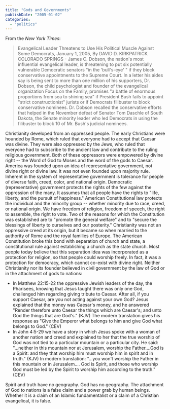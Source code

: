 ```yaml
---
title: "Gods and Governments"
publishDate: "2005-01-02"
categories: 
  - "politics"
---
```


From the _New York Times_:

> Evangelical Leader Threatens to Use His Political Muscle Against Some Democrats, January 1, 2005, By DAVID D. KIRKPATRICK COLORADO SPRINGS - James C. Dobson, the nation's most influential evangelical leader, is threatening to put six potentially vulnerable Democratic senators "in the 'bull's-eye' " if they block conservative appointments to the Supreme Court. In a letter his aides say is being sent to more than one million of his supporters, Dr. Dobson, the child psychologist and founder of the evangelical organization Focus on the Family, promises "a battle of enormous proportions from sea to shining sea" if President Bush fails to appoint "strict constructionist" jurists or if Democrats filibuster to block conservative nominees. Dr. Dobson recalled the conservative efforts that helped in the November defeat of Senator Tom Daschle of South Dakota, the Senate minority leader who led Democrats in using the filibuster to block 10 of Mr. Bush's judicial nominees.

Christianity developed from an oppressed people. The early Christians were hounded by Rome, which ruled that everyone had to accept that Caesar was divine. They were also oppressed by the Jews, who ruled that everyone had to subscribe to the ancient law and contribute to the ruling religious government. Both of these oppressors were empowered by divine right -- the Word of God to Moses and the word of the gods to Caesar. America was founded upon an idea of representative government, not divine right or divine law. It was not even founded upon majority rule. Inherent in the system of representative government is tolerance for people of diverse faith, creed, color, and national origin. Democratic (representative) government protects the rights of the few against the oppression of the many. It assumes that all people have the rights to "life, liberty, and the pursuit of happiness." American Constitutional law protects the individual and the minority group -- whether minority due to race, creed, or national origin. We have freedom of religion, freedom of speech, the right to assemble, the right to vote. Two of the reasons for which the Constitution was established are to "promote the general welfare" and to "secure the blessings of liberty to ourselves and our posterity." Christianity was not an oppressive creed at its origin, but it became so when married to the authority of Rome and the royal families of Europe. The American Constitution broke this bond with separation of church and state, a constitutional rule against establishing a church as the state church. Most people today believe that this separation idea was incorporated as a protection for religion, so that people could worship freely. In fact, it was a protection for democracy, which cannot co-exist with divine right. Neither Christianity nor its founder believed in civil government by the law of God or in the attachment of gods to nations:

- In Matthew 22:15-22 the oppressive Jewish leaders of the day, the Pharisees, knowing that Jesus taught there was only one God, challenged him regarding giving tribute to Caesar. After all, if you support Caesar, are you not acting against your own God? Jesus explained that the money was Caesar's money, and he answered "Render therefore unto Caesar the things which are Caesar's; and unto God the things that are God's." (KJV) The modern translation gives his response as "Give the Emperor what belongs to him and give God what belongs to God." (CEV)
- In John 4:5-29 we have a story in which Jesus spoke with a woman of another nation and creed and explained to her that the true worship of God was not tied to a particular mountain or a particular city. He said: "...neither in this mountain nor at Jerusalem, worship the Father....God is a Spirit: and they that worship him must worship him in spirit and in truth." (KJV) In modern translation: "...you won't worship the Father in this mountain or in Jerusalem.... God is Spirit, and those who worship God must be led by the Spirit to worship him according to the truth." (CEV)

Spirit and truth have no geography. God has no geography. The attachment of God to nations is a false claim and a power grab by human beings. Whether it is a claim of an Islamic fundamentalist or a claim of a Christian evangelical, it is false.

